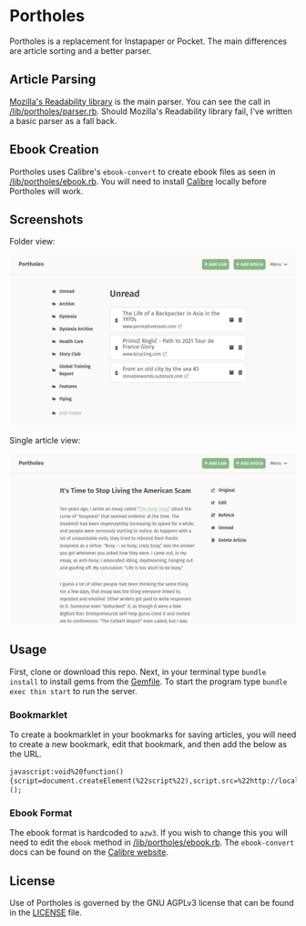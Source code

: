 # Portholes

Portholes is a replacement for Instapaper or Pocket. The main differences are article sorting and a better parser.

## Article Parsing

[Mozilla's Readability library](https://github.com/mozilla/readability) is the main parser. You can see the call in [/lib/portholes/parser.rb](https://github.com/bradonomics/portholes-sinatra/blob/master/lib/portholes/parser.rb). Should Mozilla's Readability library fail, I've written a basic parser as a fall back.

## Ebook Creation

Portholes uses Calibre's `ebook-convert` to create ebook files as seen in [/lib/portholes/ebook.rb](https://github.com/bradonomics/portholes-sinatra/blob/master/lib/portholes/ebook.rb). You will need to install [Calibre](https://calibre-ebook.com/) locally before Portholes will work.

## Screenshots

Folder view:

![](https://github.com/bradonomics/portholes-sinatra/blob/master/screenshots/folder.png)

Single article view:

![](https://github.com/bradonomics/portholes-sinatra/blob/master/screenshots/article-single.png)

## Usage

First, clone or download this repo. Next, in your terminal type `bundle install` to install gems from the [Gemfile](https://github.com/bradonomics/portholes-sinatra/blob/master/Gemfile). To start the program type `bundle exec thin start` to run the server.

### Bookmarklet

To create a bookmarklet in your bookmarks for saving articles, you will need to create a new bookmark, edit that bookmark, and then add the below as the URL.

```
javascript:void%20function(){script=document.createElement(%22script%22),script.src=%22http://localhost:3000/article%22,document.head.appendChild(script)}();
```

### Ebook Format

The ebook format is hardcoded to `azw3`. If you wish to change this you will need to edit the `ebook` method in [/lib/portholes/ebook.rb](https://github.com/bradonomics/portholes-sinatra/blob/master/lib/portholes/ebook.rb). The `ebook-convert` docs can be found on the [Calibre website](https://manual.calibre-ebook.com/generated/en/ebook-convert.html).

## License

Use of Portholes is governed by the GNU AGPLv3 license that can be found in the [LICENSE](https://github.com/bradonomics/portholes-sinatra/blob/master/LICENSE) file.

